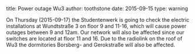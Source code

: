 title: Power outage Wu3
author: toothstone
date: 2015-09-15
type: warning

On Thursday (2015-09-17) the Studentenwerk is going to check the electric installations at Wundtstraße 3 on floor 9 and 11-16, which will cause power outages between 9 and 12am. Our network will also be affected since our switches are located at floor 11 and 16.
Due to the radiolink on the roof of Wu3 the dormitories Borsberg- and Gerokstraße will also be affected.
